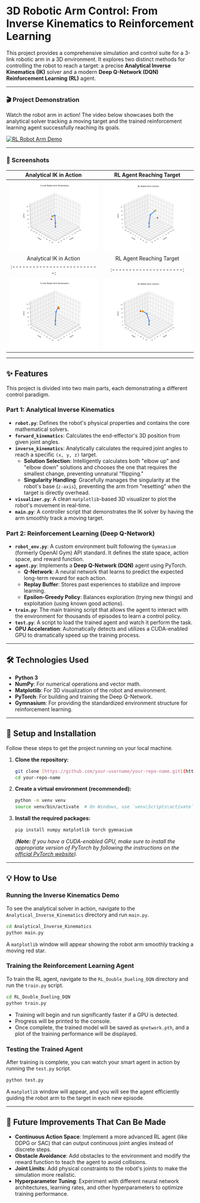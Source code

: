 # 3D Robotic Arm Control: From Inverse Kinematics to Reinforcement Learning

This project provides a comprehensive simulation and control suite for a 3-link robotic arm in a 3D environment. It explores two distinct methods for controlling the robot to reach a target: a precise **Analytical Inverse Kinematics (IK)** solver and a modern **Deep Q-Network (DQN) Reinforcement Learning (RL)** agent.

---

### 🎬 Project Demonstration

Watch the robot arm in action! The video below showcases both the analytical solver tracking a moving target and the trained reinforcement learning agent successfully reaching its goals.

[![RL Robot Arm Demo](https://img.youtube.com/vi/dQw4w9WgXcQ/0.jpg)](https://www.youtube.com/watch?v=dQw4w9WgXcQ "RL Robot Arm Demo")

---

### 📸 Screenshots

| Analytical IK in Action | RL Agent Reaching Target |
| :---------------------: | :----------------------: |
| ![IK Tracking](https://github.com/rezaxr14/3D-Robot-Control-RL-Analytical/blob/main/Screenshots/inv_kin_Figure_2.png) | ![RL Success](https://github.com/rezaxr14/3D-Robot-Control-RL-Analytical/blob/main/Screenshots/RL_Figure_1.png) |
| Analytical IK in Action | RL Agent Reaching Target |
| :--------------------------: | :---------------------: |
| ![Starting Game Background 1](https://github.com/rezaxr14/3D-Robot-Control-RL-Analytical/blob/main/Screenshots/inv_kin_Figure_1.png) | ![RL Agent Reaching Target](https://github.com/rezaxr14/3D-Robot-Control-RL-Analytical/blob/main/Screenshots/RL_Figure_4.png) |

---

## ✨ Features

This project is divided into two main parts, each demonstrating a different control paradigm.

### Part 1: Analytical Inverse Kinematics
- **`robot.py`**: Defines the robot's physical properties and contains the core mathematical solvers.
- **`forward_kinematics`**: Calculates the end-effector's 3D position from given joint angles.
- **`inverse_kinematics`**: Analytically calculates the required joint angles to reach a specific `(x, y, z)` target.
  - **Solution Selection**: Intelligently calculates both "elbow up" and "elbow down" solutions and chooses the one that requires the smallest change, preventing unnatural "flipping."
  - **Singularity Handling**: Gracefully manages the singularity at the robot's base (`z-axis`), preventing the arm from "resetting" when the target is directly overhead.
- **`visualizer.py`**: A clean `matplotlib`-based 3D visualizer to plot the robot's movement in real-time.
- **`main.py`**: A controller script that demonstrates the IK solver by having the arm smoothly track a moving target.

### Part 2: Reinforcement Learning (Deep Q-Network)
- **`robot_env.py`**: A custom environment built following the `Gymnasium` (formerly OpenAI Gym) API standard. It defines the state space, action space, and reward function.
- **`agent.py`**: Implements a **Deep Q-Network (DQN)** agent using PyTorch.
  - **Q-Network**: A neural network that learns to predict the expected long-term reward for each action.
  - **Replay Buffer**: Stores past experiences to stabilize and improve learning.
  - **Epsilon-Greedy Policy**: Balances exploration (trying new things) and exploitation (using known good actions).
- **`train.py`**: The main training script that allows the agent to interact with the environment for thousands of episodes to learn a control policy.
- **`test.py`**: A script to load the trained agent and watch it perform the task.
- **GPU Acceleration**: Automatically detects and utilizes a CUDA-enabled GPU to dramatically speed up the training process.

---

## 🛠️ Technologies Used

- **Python 3**
- **NumPy**: For numerical operations and vector math.
- **Matplotlib**: For 3D visualization of the robot and environment.
- **PyTorch**: For building and training the Deep Q-Network.
- **Gymnasium**: For providing the standardized environment structure for reinforcement learning.

---

## 🚀 Setup and Installation

Follow these steps to get the project running on your local machine.

1.  **Clone the repository:**
    ```bash
    git clone [https://github.com/your-username/your-repo-name.git](https://github.com/your-username/your-repo-name.git)
    cd your-repo-name
    ```

2.  **Create a virtual environment (recommended):**
    ```bash
    python -m venv venv
    source venv/bin/activate  # On Windows, use `venv\Scripts\activate`
    ```

3.  **Install the required packages:**
    ```bash
    pip install numpy matplotlib torch gymnasium
    ```
    *(**Note:** If you have a CUDA-enabled GPU, make sure to install the appropriate version of PyTorch by following the instructions on the [official PyTorch website](https://pytorch.org/get-started/locally/)).*

---

## 💡 How to Use

### Running the Inverse Kinematics Demo

To see the analytical solver in action, navigate to the `Analytical_Inverse_Kinematics` directory and run `main.py`.

```bash
cd Analytical_Inverse_Kinematics
python main.py
```
A `matplotlib` window will appear showing the robot arm smoothly tracking a moving red star.

### Training the Reinforcement Learning Agent

To train the RL agent, navigate to the `RL_Double_Dueling_DQN` directory and run the `train.py` script.

```bash
cd RL_Double_Dueling_DQN
python train.py
```
- Training will begin and run significantly faster if a GPU is detected.
- Progress will be printed to the console.
- Once complete, the trained model will be saved as `qnetwork.pth`, and a plot of the training performance will be displayed.

### Testing the Trained Agent

After training is complete, you can watch your smart agent in action by running the `test.py` script.

```bash
python test.py
```
A `matplotlib` window will appear, and you will see the agent efficiently guiding the robot arm to the target in each new episode.

---

## 🔮 Future Improvements That Can Be Made

- **Continuous Action Space**: Implement a more advanced RL agent (like DDPG or SAC) that can output continuous joint angles instead of discrete steps.
- **Obstacle Avoidance**: Add obstacles to the environment and modify the reward function to teach the agent to avoid collisions.
- **Joint Limits**: Add physical constraints to the robot's joints to make the simulation more realistic.
- **Hyperparameter Tuning**: Experiment with different neural network architectures, learning rates, and other hyperparameters to optimize training performance.

